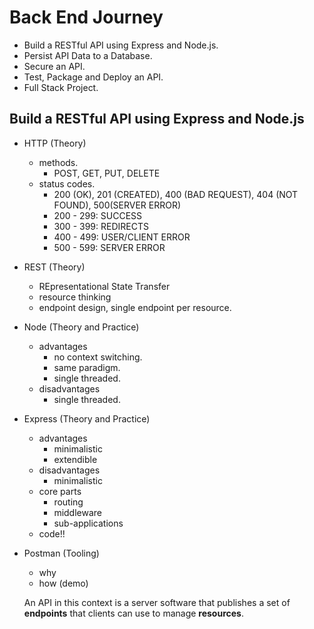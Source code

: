 # Back End Journey

* Build a RESTful API using Express and Node.js.
* Persist API Data to a Database.
* Secure an API.
* Test, Package and Deploy an API.
* Full Stack Project.

## Build a RESTful API using Express and Node.js

* HTTP (Theory)
  * methods.
    * POST, GET, PUT, DELETE
  * status codes.
    * 200 (OK), 201 (CREATED), 400 (BAD REQUEST), 404 (NOT FOUND), 500(SERVER ERROR)
    * 200 - 299: SUCCESS
    * 300 - 399: REDIRECTS
    * 400 - 499: USER/CLIENT ERROR
    * 500 - 599: SERVER ERROR
* REST (Theory)
  * REpresentational State Transfer
  * resource thinking
  * endpoint design, single endpoint per resource.
* Node (Theory and Practice)
  * advantages
    * no context switching.
    * same paradigm.
    * single threaded.
  * disadvantages
    * single threaded.
* Express (Theory and Practice)
  * advantages
    * minimalistic
    * extendible
  * disadvantages
    * minimalistic
  * core parts
    * routing
    * middleware
    * sub-applications
  * code!!
* Postman (Tooling)

  * why
  * how (demo)

  An API in this context is a server software that publishes a set of **endpoints** that clients can use to manage **resources**.